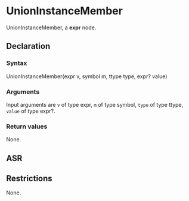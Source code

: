 <!-- This is an automatically generated file. Do not edit it manually. -->

# UnionInstanceMember

UnionInstanceMember, a **expr** node.

## Declaration

### Syntax

UnionInstanceMember(expr v, symbol m, ttype type, expr? value)

### Arguments
Input arguments are `v` of type expr, `m` of type symbol, `type` of type ttype, `value` of type expr?.

### Return values

None.

## ASR

<!-- Generate ASR using pickle. -->

## Restrictions

<!-- Generated from asr_verify.cpp. -->
None.